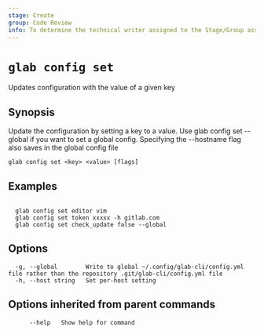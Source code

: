 ```yaml
---
stage: Create
group: Code Review
info: To determine the technical writer assigned to the Stage/Group associated with this page, see https://about.gitlab.com/handbook/product/ux/technical-writing/#assignments
---
```


<!--
This documentation is auto generated by a script.
Please do not edit this file directly. Run `make gen-docs` instead.
-->

# `glab config set`

Updates configuration with the value of a given key

## Synopsis

Update the configuration by setting a key to a value.
Use glab config set --global if you want to set a global config. 
Specifying the --hostname flag also saves in the global config file

```plaintext
glab config set <key> <value> [flags]
```

## Examples

```plaintext

  glab config set editor vim
  glab config set token xxxxx -h gitlab.com
  glab config set check_update false --global

```

## Options

```plaintext
  -g, --global        Write to global ~/.config/glab-cli/config.yml file rather than the repository .git/glab-cli/config.yml file
  -h, --host string   Set per-host setting
```

## Options inherited from parent commands

```plaintext
      --help   Show help for command
```
